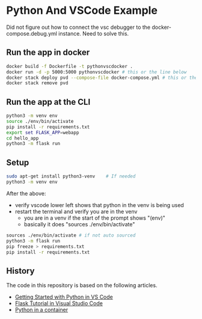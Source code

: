 # Python And VSCode Example

Did not figure out how to connect the vsc debugger to the
docker-compose.debug.yml instance.
Need to solve this.

## Run the app in docker

```bash
docker build -f Dockerfile -t pythonvscdocker .
docker run -d -p 5000:5000 pythonvscdocker # this or the line below
docker stack deploy pvd --compose-file docker-compose.yml # this or the line above
docker stack remove pvd
```

## Run the app at the CLI

```bash
python3 -m venv env
source ./env/bin/activate
pip install -r requirements.txt
export set FLASK_APP=webapp
cd hello_app
python3 -m flask run
```

## Setup

```bash
sudo apt-get install python3-venv    # If needed
python3 -m venv env
```

After the above:

- verify vscode lower left shows that python in the venv is being used
- restart the terminal and verify you are in the venv
  - you are in a venv if the start of the prompt shows "(env)"
  - basically it does "sources ./env/bin/activate"

```bash
sources ./env/bin/activate # if not auto sourced
python3 -m flask run
pip freeze > requirements.txt
pip install -r requirements.txt
```

## History

The code in this repository is based on the following articles.

- [Getting Started with Python in VS Code](https://code.visualstudio.com/docs/python/python-tutorial)
- [Flask Tutorial in Visual Studio Code](https://code.visualstudio.com/docs/python/tutorial-flask)
- [Python in a container](https://code.visualstudio.com/docs/containers/quickstart-python)
